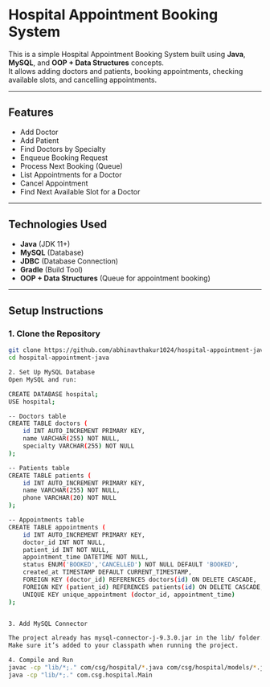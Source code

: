 # Hospital Appointment Booking System

This is a simple Hospital Appointment Booking System built using **Java**, **MySQL**, and **OOP + Data Structures** concepts.  
It allows adding doctors and patients, booking appointments, checking available slots, and cancelling appointments.

---

## Features

- Add Doctor
- Add Patient
- Find Doctors by Specialty
- Enqueue Booking Request
- Process Next Booking (Queue)
- List Appointments for a Doctor
- Cancel Appointment
- Find Next Available Slot for a Doctor

---

## Technologies Used

- **Java** (JDK 11+)
- **MySQL** (Database)
- **JDBC** (Database Connection)
- **Gradle** (Build Tool)
- **OOP + Data Structures** (Queue for appointment booking)

---

## Setup Instructions

### 1. Clone the Repository

```bash
git clone https://github.com/abhinavthakur1024/hospital-appointment-java.git
cd hospital-appointment-java

2. Set Up MySQL Database
Open MySQL and run:

CREATE DATABASE hospital;
USE hospital;

-- Doctors table
CREATE TABLE doctors (
    id INT AUTO_INCREMENT PRIMARY KEY,
    name VARCHAR(255) NOT NULL,
    specialty VARCHAR(255) NOT NULL
);

-- Patients table
CREATE TABLE patients (
    id INT AUTO_INCREMENT PRIMARY KEY,
    name VARCHAR(255) NOT NULL,
    phone VARCHAR(20) NOT NULL
);

-- Appointments table
CREATE TABLE appointments (
    id INT AUTO_INCREMENT PRIMARY KEY,
    doctor_id INT NOT NULL,
    patient_id INT NOT NULL,
    appointment_time DATETIME NOT NULL,
    status ENUM('BOOKED','CANCELLED') NOT NULL DEFAULT 'BOOKED',
    created_at TIMESTAMP DEFAULT CURRENT_TIMESTAMP,
    FOREIGN KEY (doctor_id) REFERENCES doctors(id) ON DELETE CASCADE,
    FOREIGN KEY (patient_id) REFERENCES patients(id) ON DELETE CASCADE,
    UNIQUE KEY unique_appointment (doctor_id, appointment_time)
);


3. Add MySQL Connector

The project already has mysql-connector-j-9.3.0.jar in the lib/ folder.
Make sure it’s added to your classpath when running the project.

4. Compile and Run
javac -cp "lib/*;." com/csg/hospital/*.java com/csg/hospital/models/*.java com/csg/hospital/services/*.java com/csg/hospital/util/*.java
java -cp "lib/*;." com.csg.hospital.Main



